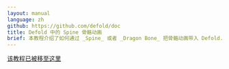```yaml
---
layout: manual
language: zh
github: https://github.com/defold/doc
title: Defold 中的 Spine 骨骼动画
brief: 本教程介绍了如何通过 _Spine_ 或者 _Dragon Bone_ 把骨骼动画带入 Defold.
---
```


[该教程已被移至这里](/extension-spine)